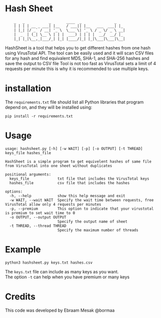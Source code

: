 # Hash Sheet
        _   _           _       ____  _               _   
        | | | | __ _ ___| |__   / ___|| |__   ___  ___| |_ 
        | |_| |/ _` / __| '_ \  \___ \| '_ \ / _ \/ _ \ __|
        |  _  | (_| \__ \ | | |  ___) | | | |  __/  __/ |_ 
        |_| |_|\__,_|___/_| |_| |____/|_| |_|\___|\___|\__|

HashSheet is a tool that helps you to get different hashes from one hash using VirusTotal API. The tool can be easily used and it will scan CSV files for any hash and find equivalent MD5, SHA-1, and SHA-256 hashes and save the output to CSV file Tool is not too fast as VirusTotal sets a limit of 4 requests per minute this is why it is recommended to use multiple keys.
# installation
The `requirements.txt` file should list all Python libraries that program depend on, and they will be installed using:

```
pip install -r requirements.txt
```
# Usage
```
usage: hashsheet.py [-h] [-w WAIT] [-p] [-o OUTPUT] [-t THREAD] keys_file hashes_file

HashSheet is a simple program to get equivelent hashes of same file from VirusTotal into one sheet without duplicates

positional arguments:
  keys_file             txt file that includes the VirusTotal keys
  hashes_file           csv file that includes the hashes

options:
  -h, --help            show this help message and exit
  -w WAIT, --wait WAIT  Specify the wait time between requests, free VirusTotal allow only 4 requests per minutes
  -p, --premium         This option to indicate that your virustotal is premium to set wait time to 0
  -o OUTPUT, --output OUTPUT
                        Specify the output name of sheet
  -t THREAD, --thread THREAD
                        Specify the maximum number of threads

```
# Example
```
python3 hashsheet.py keys.txt hashes.csv
```
The `keys.txt` file can include as many keys as you want.\
The option `-t` can help when you have premium or many keys

# Credits

This code was developed by Ebraam Mesak @bormaa
